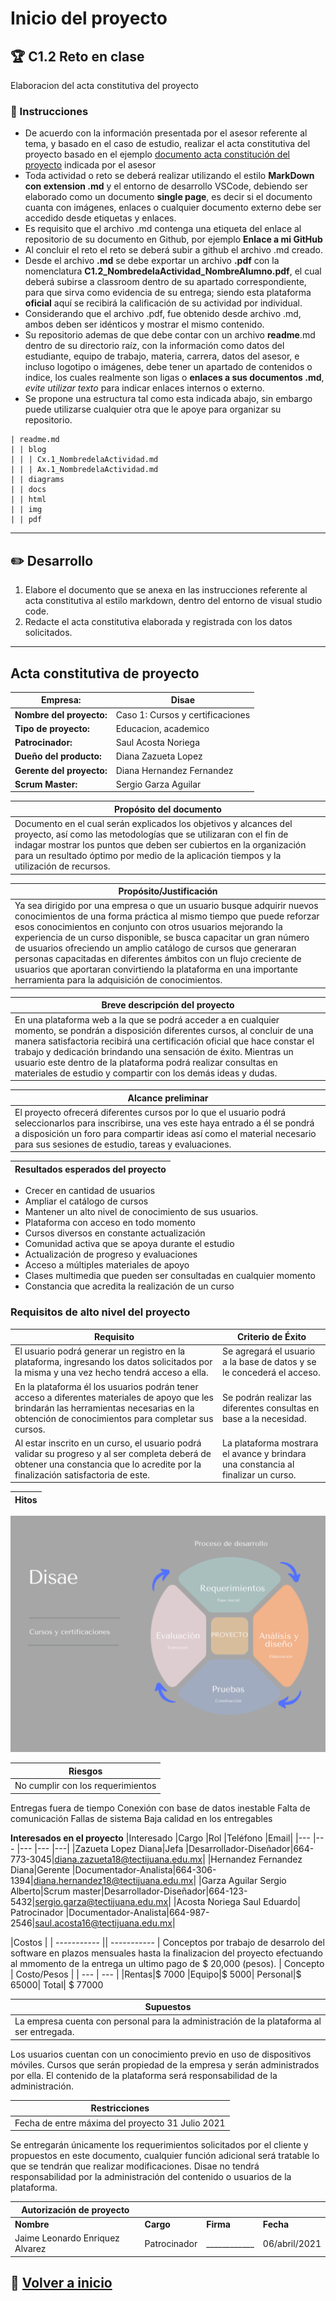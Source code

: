 # Inicio del proyecto

## :trophy: C1.2 Reto en clase

Elaboracion del acta constitutiva del proyecto

### :blue_book: Instrucciones

- De acuerdo con la información presentada por el asesor referente al tema, y basado en el caso de estudio, realizar el acta constitutiva del proyecto basado en el ejemplo [documento acta constitución del proyecto](../pdf/C1.2_Ejemplo_ActaConstitución_delProyecto.pdf) indicada por el asesor
- Toda actividad o reto se deberá realizar utilizando el estilo **MarkDown con extension .md** y el entorno de desarrollo VSCode, debiendo ser elaborado como un documento **single page**, es decir si el documento cuanta con imágenes, enlaces o cualquier documento externo debe ser accedido desde etiquetas y enlaces.
- Es requisito que el archivo .md contenga una etiqueta del enlace al repositorio de su documento en Github, por ejemplo **Enlace a mi GitHub**
- Al concluir el reto el reto se deberá subir a github el archivo .md creado.
- Desde el archivo **.md** se debe exportar un archivo **.pdf** con la nomenclatura **C1.2_NombredelaActividad_NombreAlumno.pdf**, el cual deberá subirse a classroom dentro de su apartado correspondiente, para que sirva como evidencia de su entrega; siendo esta plataforma **oficial** aquí se recibirá la calificación de su actividad por individual.
- Considerando que el archivo .pdf, fue obtenido desde archivo .md, ambos deben ser idénticos y mostrar el mismo contenido.
- Su repositorio ademas de que debe contar con un archivo **readme**.md dentro de su directorio raíz, con la información como datos del estudiante, equipo de trabajo, materia, carrera, datos del asesor, e incluso logotipo o imágenes, debe tener un apartado de contenidos o indice, los cuales realmente son ligas o **enlaces a sus documentos .md**, _evite utilizar texto_ para indicar enlaces internos o externo.
- Se propone una estructura tal como esta indicada abajo, sin embargo puede utilizarse cualquier otra que le apoye para organizar su repositorio.

```
| readme.md
| | blog
| | | Cx.1_NombredelaActividad.md
| | | Ax.1_NombredelaActividad.md
| | diagrams
| | docs
| | html
| | img
| | pdf    
```
___

## :pencil2: Desarrollo

1. Elabore el documento que se anexa en las instrucciones referente al acta constitutiva al estilo markdown, dentro del entorno de visual studio code.
2. Redacte el acta constitutiva elaborada y registrada con los datos solicitados.

___

## Acta constitutiva de proyecto


|Empresa:|Disae|
| ----------- | ----------- |
|**Nombre del proyecto:**|Caso 1: Cursos y certificaciones|
|**Tipo de proyecto:**|Educacion, academico|
|**Patrocinador:**|Saul Acosta Noriega|
|**Dueño del producto:**|Diana Zazueta Lopez|
|**Gerente del proyecto:**|Diana Hernandez Fernandez|
|**Scrum Master:**|Sergio Garza Aguilar|

|Propósito del documento|
| ----------- |
|Documento en el cual serán explicados los objetivos y alcances del proyecto, así como las metodologías que se utilizaran con el fin de indagar mostrar los puntos que deben ser cubiertos en la organización para un resultado óptimo por medio de la aplicación tiempos y la utilización de recursos.|

|Propósito/Justificación |
| ----------- |
|Ya sea dirigido por una empresa o que un usuario busque adquirir nuevos conocimientos de una forma práctica al mismo tiempo que puede reforzar esos conocimientos en conjunto con otros usuarios mejorando la experiencia de un curso disponible, se busca capacitar un gran número de usuarios ofreciendo un amplio catálogo de cursos que generaran personas capacitadas en diferentes ámbitos con un flujo creciente de usuarios que aportaran convirtiendo la plataforma en una importante herramienta para la adquisición de conocimientos. |

|Breve descripción del proyecto |
| ----------- |
|En una plataforma web a la que se podrá acceder a en cualquier momento, se pondrán a disposición diferentes cursos, al concluir de una manera satisfactoria recibirá una certificación oficial que hace constar el trabajo y dedicación brindando una sensación de éxito. Mientras un usuario este dentro de la plataforma podrá realizar consultas en materiales de estudio y compartir con los demás ideas y dudas. |

|Alcance preliminar |
| ----------- |
|El proyecto ofrecerá diferentes cursos por lo que el usuario podrá seleccionarlos para inscribirse, una ves este haya entrado a él se pondrá a disposición un foro para compartir ideas así como el material necesario para sus sesiones de estudio, tareas y evaluaciones. |

|Resultados esperados del proyecto|
| ----------- | 
- Crecer en cantidad de usuarios
- Ampliar el catálogo de cursos
- Mantener un alto nivel de conocimiento de sus usuarios.
- Plataforma con acceso en todo momento
- Cursos diversos en constante actualización
- Comunidad activa que se apoya durante el estudio
- Actualización de progreso y evaluaciones
- Acceso a múltiples materiales de apoyo
- Clases multimedia que pueden ser consultadas en cualquier momento
- Constancia que acredita la realización de un curso


### Requisitos de alto nivel del proyecto 
| Requisito | Criterio de Éxito |
| --- | --- | 
|El usuario podrá generar un registro en la plataforma, ingresando los datos solicitados por la misma y una vez hecho tendrá acceso a ella.|Se agregará el usuario a la base de datos y se le concederá el acceso.
|En la plataforma él los usuarios podrán tener acceso a diferentes materiales de apoyo que les brindarán las herramientas necesarias en la obtención de conocimientos para completar sus cursos.|Se podrán realizar las diferentes consultas en base a la necesidad.|
Al estar inscrito en un curso, el usuario podrá validar su progreso y al ser completa deberá de obtener una constancia que lo acredite por la finalización satisfactoria de este.|La plataforma mostrara el avance y brindara una constancia al finalizar un curso.|

|Hitos |
| ----------- |
![](imges/hitos.png)

|Riesgos |
| ----------- |
|No cumplir con los requerimientos
Entregas fuera de tiempo
Conexión con base de datos inestable
Falta de comunicación
Fallas de sistema 
Baja calidad en los entregables
 

 **Interesados en el proyecto** 
|Interesado |Cargo |Rol |Teléfono |Email|
|--- |--- |--- |--- |---|
|Zazueta Lopez Diana|Jefa |Desarrollador-Diseñador|664-773-3045|diana.zazueta18@tectijuana.edu.mx|
|Hernandez Fernandez Diana|Gerente |Documentador-Analista|664-306-1394|diana.hernandez18@tectijuana.edu.mx|
|Garza Aguilar Sergio Alberto|Scrum master|Desarrollador-Diseñador|664-123-5432|sergio.garza@tectijuana.edu.mx|
|Acosta Noriega Saul Eduardo| Patrocinador |Documentador-Analista|664-987-2546|saul.acosta16@tectijuana.edu.mx|

|Costos |
| ----------- || ----------- |
Conceptos por trabajo de desarrolo del software en plazos mensuales hasta la finalizacion del proyecto efectuando al mmomento de la entrega un ultimo pago de $ 20,000 (pesos).
| Concepto | Costo/Pesos |
| --- | --- | 
|Rentas|$ 7000
|Equipo|$ 5000|
Personal|$ 65000|
Total| $ 77000

|Supuestos |
| ----------- |
|La empresa cuenta con personal para la administración de la plataforma al ser entregada.
Los usuarios cuentan con un conocimiento previo en uso de dispositivos móviles.
Cursos que serán propiedad de la empresa y serán administrados por ella.
El contenido de la plataforma será responsabilidad de la administración.


|Restricciones  |
| ----------- |
|Fecha de entre máxima del proyecto 31 Julio 2021
Se entregarán únicamente los requerimientos solicitados por el cliente y propuestos en este documento, cualquier función adicional será tratable lo que se tendrán que realizar modificaciones.
Disae no tendrá responsabilidad por la administración del contenido o usuarios de la plataforma.

|Autorización de proyecto||||
|---|---|---|---|
|**Nombre**|**Cargo**|**Firma**|**Fecha**|
|Jaime Leonardo Enriquez Alvarez|Patrocinador|____________|06/abril/2021|



## :memo: [Volver a inicio](https://github.com/SergioG93/Analisis-avanzado-de-sofware)	
